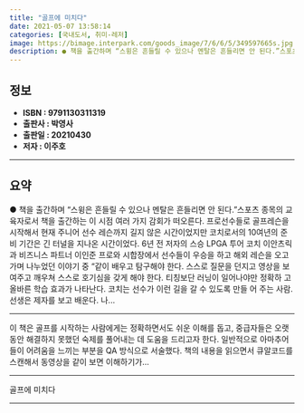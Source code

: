 ```yaml
---
title: "골프에 미치다"
date: 2021-05-07 13:58:14
categories: [국내도서, 취미-레저]
image: https://bimage.interpark.com/goods_image/7/6/6/5/349597665s.jpg
description: ● 책을 출간하며 “스윙은 흔들릴 수 있으나 멘탈은 흔들리면 안 된다.”스포츠 종목의 교육자로서 책을 출간하는 이 시점 여러 가지 감회가 떠오른다. 프로선수들로 골프레슨을 시작해서 현재 주니어 선수 레슨까지 길지 않은 시간이었지만 코치로서의 10여년의 준비 기간은 긴 터널을 지나온 시
---
```


## **정보**

- **ISBN : 9791130311319**
- **출판사 : 박영사**
- **출판일 : 20210430**
- **저자 : 이주호**

------



## **요약**

●  책을 출간하며 “스윙은 흔들릴 수 있으나 멘탈은 흔들리면 안 된다.”스포츠 종목의 교육자로서 책을 출간하는 이 시점 여러 가지 감회가 떠오른다. 프로선수들로 골프레슨을 시작해서 현재 주니어 선수 레슨까지 길지 않은 시간이었지만 코치로서의 10여년의 준비 기간은 긴 터널을 지나온 시간이었다. 6년 전 저자의 스승 LPGA 투어 코치 이안츠릭과 비즈니스 파트너 이인준 프로와 시합장에서 선수들이 우승을 하고 해외 레슨을 오고가며 나누었던 이야기 중 “같이 배우고 탐구해야 한다. 스스로 질문을 던지고 영상을 보여주고 깨우쳐 스스로 호기심을 갖게 해야 한다. 티칭보단 러닝이 일어나야만 정확하 고 올바른 학습 효과가 나타난다. 코치는 선수가 이런 길을 갈 수 있도록 만들 어 주는 사람. 선생은 제자를 보고 배운다. 나...

------

이 책은 골프를 시작하는 사람에게는 정확하면서도 쉬운 이해를 돕고, 중급자들은 오랫동안 해결하지 못했던 숙제를 풀어내는 데 도움을 드리고자 한다. 일반적으로 아마추어들이 어려움을 느끼는 부분을 QA 방식으로 서술했다. 책의 내용을 읽으면서 큐알코드를 스캔해서 동영상을 같이 보면 이해하기가... 

------


골프에 미치다 

------


